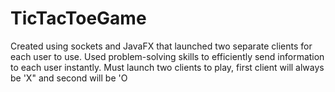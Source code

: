 # TicTacToeGame
Created using sockets and JavaFX that launched two separate clients for each user to use. Used problem-solving skills to efficiently send information to each user instantly. Must launch two clients to play, first client will always be 'X" and second will be 'O
